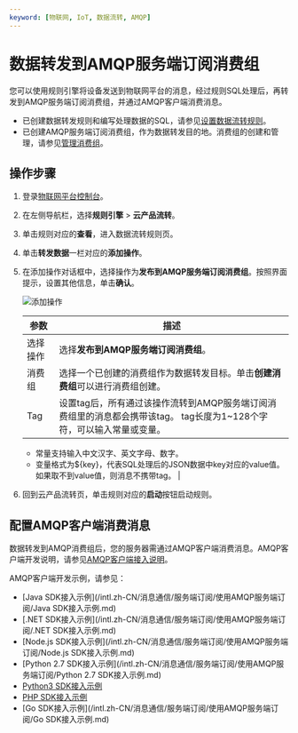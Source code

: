 ```yaml
---
keyword: [物联网, IoT, 数据流转, AMQP]
---
```


# 数据转发到AMQP服务端订阅消费组

您可以使用规则引擎将设备发送到物联网平台的消息，经过规则SQL处理后，再转发到AMQP服务端订阅消费组，并通过AMQP客户端消费消息。

-   已创建数据转发规则和编写处理数据的SQL，请参见[设置数据流转规则](/intl.zh-CN/消息通信/云产品流转/设置数据流转规则.md)。
-   已创建AMQP服务端订阅消费组，作为数据转发目的地。消费组的创建和管理，请参见[管理消费组](/intl.zh-CN/消息通信/服务端订阅/使用AMQP服务端订阅/管理消费组.md)。

## 操作步骤

1.  登录[物联网平台控制台](http://iot.console.aliyun.com/)。

2.  在左侧导航栏，选择**规则引擎** \> **云产品流转**。

3.  单击规则对应的**查看**，进入数据流转规则页。

4.  单击**转发数据**一栏对应的**添加操作**。

5.  在添加操作对话框中，选择操作为**发布到AMQP服务端订阅消费组**。按照界面提示，设置其他信息，单击**确认**。

    ![添加操作](https://static-aliyun-doc.oss-cn-hangzhou.aliyuncs.com/assets/img/zh-CN/9723700061/p166288.png)

    |参数|描述|
    |--|--|
    |选择操作|选择**发布到AMQP服务端订阅消费组**。|
    |消费组|选择一个已创建的消费组作为数据转发目标。单击**创建消费组**可以进行消费组创建。|
    |Tag|设置tag后，所有通过该操作流转到AMQP服务端订阅消费组里的消息都会携带该tag。 tag长度为1~128个字符，可以输入常量或变量。

    -   常量支持输入中文汉字、英文字母、数字。
    -   变量格式为$\{key\}，代表SQL处理后的JSON数据中key对应的value值。如果取不到value值，则消息不携带tag。 |

6.  回到云产品流转页，单击规则对应的**启动**按钮启动规则。


## 配置AMQP客户端消费消息

数据转发到AMQP消费组后，您的服务器需通过AMQP客户端消费消息。AMQP客户端开发说明，请参见[AMQP客户端接入说明](/intl.zh-CN/消息通信/服务端订阅/使用AMQP服务端订阅/AMQP客户端接入说明.md)。

AMQP客户端开发示例，请参见：

-   [Java SDK接入示例](/intl.zh-CN/消息通信/服务端订阅/使用AMQP服务端订阅/Java SDK接入示例.md)
-   [.NET SDK接入示例](/intl.zh-CN/消息通信/服务端订阅/使用AMQP服务端订阅/.NET SDK接入示例.md)
-   [Node.js SDK接入示例](/intl.zh-CN/消息通信/服务端订阅/使用AMQP服务端订阅/Node.js SDK接入示例.md)
-   [Python 2.7 SDK接入示例](/intl.zh-CN/消息通信/服务端订阅/使用AMQP服务端订阅/Python 2.7 SDK接入示例.md)
-   [Python3 SDK接入示例]()
-   [PHP SDK接入示例]()
-   [Go SDK接入示例](/intl.zh-CN/消息通信/服务端订阅/使用AMQP服务端订阅/Go SDK接入示例.md)

